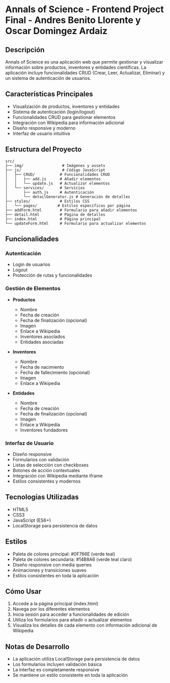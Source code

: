 # Annals of Science - Frontend Project Final - Andres Benito Llorente y Oscar Domingez Ardaiz

## Descripción
Annals of Science es una aplicación web que permite gestionar y visualizar información sobre productos, inventores y entidades científicas. La aplicación incluye funcionalidades CRUD (Crear, Leer, Actualizar, Eliminar) y un sistema de autenticación de usuarios.

## Características Principales
- Visualización de productos, inventores y entidades
- Sistema de autenticación (login/logout)
- Funcionalidades CRUD para gestionar elementos
- Integración con Wikipedia para información adicional
- Diseño responsive y moderno
- Interfaz de usuario intuitiva

## Estructura del Proyecto
```
src/
├── img/                 # Imágenes y assets
├── js/                  # Código JavaScript
│   ├── CRUD/           # Funcionalidades CRUD
│   │   ├── add.js      # Añadir elementos
│   │   └── update.js   # Actualizar elementos
│   └── services/       # Servicios
│       ├── auth.js     # Autenticación
│       └── detailGenerator.js # Generación de detalles
├── styles/             # Estilos CSS
│   └── pages/         # Estilos específicos por página
├── addForm.html        # Formulario para añadir elementos
├── detail.html         # Página de detalles
├── index.html          # Página principal
└── updateForm.html     # Formulario para actualizar elementos
```

## Funcionalidades

### Autenticación
- Login de usuarios
- Logout
- Protección de rutas y funcionalidades

### Gestión de Elementos
- **Productos**
  - Nombre
  - Fecha de creación
  - Fecha de finalización (opcional)
  - Imagen
  - Enlace a Wikipedia
  - Inventores asociados
  - Entidades asociadas

- **Inventores**
  - Nombre
  - Fecha de nacimiento
  - Fecha de fallecimiento (opcional)
  - Imagen
  - Enlace a Wikipedia

- **Entidades**
  - Nombre
  - Fecha de creación
  - Fecha de finalización (opcional)
  - Imagen
  - Enlace a Wikipedia
  - Inventores fundadores

### Interfaz de Usuario
- Diseño responsive
- Formularios con validación
- Listas de selección con checkboxes
- Botones de acción contextuales
- Integración con Wikipedia mediante iframe
- Estilos consistentes y modernos

## Tecnologías Utilizadas
- HTML5
- CSS3
- JavaScript (ES6+)
- LocalStorage para persistencia de datos

## Estilos
- Paleta de colores principal: #0F766E (verde teal)
- Paleta de colores secundaria: #14B8A6 (verde teal claro)
- Diseño responsive con media queries
- Animaciones y transiciones suaves
- Estilos consistentes en toda la aplicación

## Cómo Usar
1. Accede a la página principal (index.html)
2. Navega por los diferentes elementos
3. Inicia sesión para acceder a funcionalidades de edición
4. Utiliza los formularios para añadir o actualizar elementos
5. Visualiza los detalles de cada elemento con información adicional de Wikipedia

## Notas de Desarrollo
- La aplicación utiliza LocalStorage para persistencia de datos
- Los formularios incluyen validación básica
- La interfaz es completamente responsive
- Se mantiene un estilo consistente en toda la aplicación
